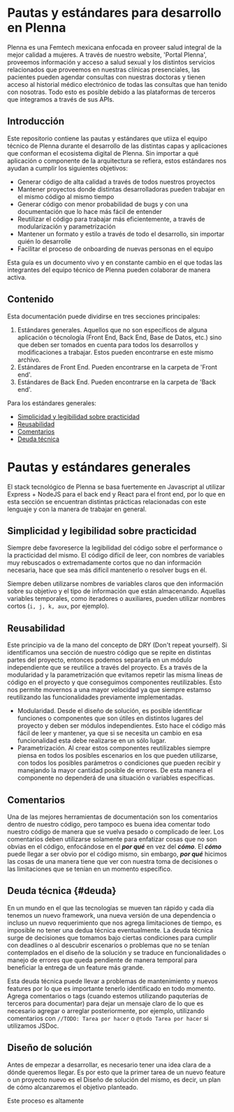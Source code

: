 # Pautas y estándares para desarrollo en Plenna

Plenna es una Femtech mexicana enfocada en proveer salud integral de la mejor calidad a mujeres. A través de nuestro website, 'Portal Plenna', proveemos información y acceso a salud sexual y los distintos servicios relacionados que proveemos en nuestras clínicas presenciales, las pacientes pueden agendar consultas con nuestras doctoras y tienen acceso al historial médico electrónico de todas las consultas que han tenido con nosotras. Todo esto es posible debido a las plataformas de terceros que integramos a través de sus APIs.

## **Introducción**

Este repositorio contiene las pautas y estándares que utiiza el equipo técnico de Plenna durante el desarrollo de las distintas capas y aplicaciones que conforman el ecosistema digital de Plenna. Sin importar a qué aplicación o componente de la arquitectura se refiera, estos estándares nos ayudan a cumplir los siguientes objetivos:

- Generar código de alta calidad a través de todos nuestros proyectos
- Mantener proyectos donde distintas desarrolladoras pueden trabajar en el mismo código al mismo tiempo
- Generar código con menor probabilidad de bugs y con una documentación que lo hace más fácil de entender
- Reutilizar el código para trabajar más eficientemente, a través de modularización y parametrización
- Mantener un formato y estilo a través de todo el desarrollo, sin importar quién lo desarrolle
- Facilitar el proceso de onboarding de nuevas personas en el equipo

Esta guía es un documento vivo y en constante cambio en el que todas las integrantes del equipo técnico de Plenna pueden colaborar de manera activa.

## **Contenido**

Esta documentación puede dividirse en tres secciones principales:

1. Estándares generales. Aquellos que no son específicos de alguna aplicación o técnología (Front End, Back End, Base de Datos, etc.) sino que deben ser tomados en cuenta para todos los desarrollos y modificaciones a trabajar. Estos pueden encontrarse en este mismo archivo.
2. Estándares de Front End. Pueden encontrarse en la carpeta de 'Front end'.
3. Estándares de Back End. Pueden encontrarse en la carpeta de 'Back end'.

Para los estándares generales:

- [Simplicidad y legibilidad sobre practicidad](#simplicidad-y-legibilidad-sobre-practicidad)
- [Reusabilidad](#reusabilidad)
- [Comentarios](#comentarios)
- [Deuda técnica](#deuda)

# Pautas y estándares generales

El stack tecnológico de Plenna se basa fuertemente en Javascript al utilizar Express + NodeJS para el back end y React para el front end, por lo que en esta sección se encuentran distintas prácticas relacionadas con este lenguaje y con la manera de trabajar en general.

## **Simplicidad y legibilidad sobre practicidad**

Siempre debe favoreserce la legibilidad del código sobre el performance o la practicidad del mismo. El código difícil de leer, con nombres de variables muy rebuscados o extremadamente cortos que no dan información necesaria, hace que sea más difícil mantenerlo o resolver bugs en él.

Siempre deben utilizarse nombres de variables claros que den información sobre su objetivo y el tipo de información que están almacenando. Aquellas variables temporales, como iteradores o auxiliares, pueden utilizar nombres cortos (`i, j, k, aux`, por ejemplo).

## **Reusabilidad**

Este principio va de la mano del concepto de DRY (Don't repeat yourself). Si identificamos una sección de nuestro código que se repite en distintas partes del proyecto, entonces podemos separarla en un módulo independiente que se reutilice a través del proyecto. Es a través de la modularidad y la parametrización que evitamos repetir las misma líneas de código en el proyecto y que conseguimos componentes reutilizables. Esto nos permite movernos a una mayor velocidad ya que siempre estamso reutilizando las funcionalidades previamente implementadas.

- Modularidad. Desde el diseño de solución, es posible identificar funciones o componentes que son útiles en distintos lugares del proyecto y deben ser módulos independientes. Esto hace el código más fácil de leer y mantener, ya que si se necesita un cambio en esa funcionalidad esta debe realizarse en un sólo lugar.
- Parametrización. Al crear estos componentes reutilizables siempre piensa en todos los posibles escenarios en los que pueden utilizarse, con todos los posibles parámetros o condiciones que pueden recibir y manejando la mayor cantidad posible de errores. De esta manera el componente no dependerá de una situación o variables específicas.

## **Comentarios**

Una de las mejores herramientas de documentación son los comentarios dentro de nuestro código, pero tampoco es buena idea comentar todo nuestro código de manera que se vuelva pesado o complicado de leer. Los comentarios deben utilizarse solamente para enfatizar cosas que no son obvias en el código, enfocándose en el **_por qué_** en vez del **_cómo_**. El **_cómo_** puede llegar a ser obvio por el código mismo, sin embargo, **_por qué_** hicimos las cosas de una manera tiene que ver con nuestra toma de decisiones o las limitaciones que se tenían en un momento específico.

## **Deuda técnica** {#deuda}

En un mundo en el que las tecnologías se mueven tan rápido y cada día tenemos un nuevo framework, una nueva versión de una dependencia o incluso un nuevo requerimiento que nos agrega limitaciones de tiempo, es imposible no tener una dedua técnica eventualmente. La deuda técnica surge de decisiones que tomamos bajo ciertas condiciones para cumplir con deadlines o al descubrir escenarios o problemas que no se tenían contemplados en el diseño de la solución y se traduce en funcionalidades o manejo de errores que queda pendiente de manera temporal para beneficiar la entrega de un feature más grande.

Esta deuda técnica puede llevar a problemas de mantenimiento y nuevos features por lo que es importante tenerlo identificado en todo momento. Agrega comentarios o tags (cuando estemos utilizando paquterías de terceros para documentar) para dejar un mensaje claro de lo que es necesario agregar o arreglar posteriormente, por ejemplo, utilizando comentarios con `//TODO: Tarea por hacer` o `@todo Tarea por hacer` si utilizamos JSDoc.

## **Diseño de solución**

Antes de empezar a desarrollar, es necesario tener una idea clara de a dónde queremos llegar. Es por esto que la primer tarea de un nuevo feature o un proyecto nuevo es el Diseño de solución del mismo, es decir, un plan de cómo alcanzaremos el objetivo planteado.

Este proceso es altamente

